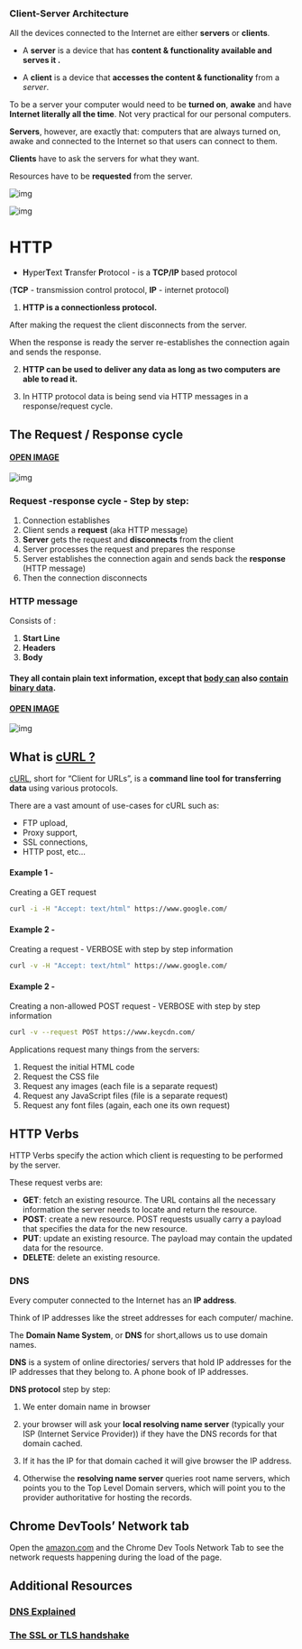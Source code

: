 ### Client-Server Architecture

All the devices connected to the Internet are either **servers** or **clients**.





- A **server** is a device that has **content & functionality available and serves it .**

  

- A **client** is a device that **accesses the content & functionality** from a *server*. 





To be a server your computer would need to be **turned on**, **awake** and have **Internet literally all the time**. Not very practical for our personal computers.

**Servers**, however, are exactly that: computers that are always turned on, awake and connected to the Internet so that users can connect to them.





**Clients** have to ask the servers for what they want. 

Resources have to be **requested** from the server.



![img](https://s3-eu-west-1.amazonaws.com/ih-materials/uploads/upload_52990f8d31567a1abd048415fdeedc90.png)





![img](https://www.w3schools.in/wp-content/uploads/2019/01/client-server.jpg)







# HTTP

- **H**yper**T**ext **T**ransfer **P**rotocol - is a **TCP/IP** based protocol

 (**TCP** - transmission control protocol, **IP** - internet protocol)



1. **HTTP is a connectionless protocol.** 

  After making the request the client disconnects from the server.

  When the response is ready the server re-establishes the connection again and sends the response.



2. **HTTP can be used to deliver any data as long as two computers are able to read it.**

   

3. In HTTP protocol data is being send via HTTP messages in a response/request cycle.





## The Request / Response cycle



#### [OPEN IMAGE](https://s3-eu-west-1.amazonaws.com/ih-materials/uploads/upload_1bb24dbaf887dc70fc219c20988d7c39.png)

![img](https://s3-eu-west-1.amazonaws.com/ih-materials/uploads/upload_1bb24dbaf887dc70fc219c20988d7c39.png)





### Request -response cycle - Step by step:

1. Connection establishes
2. Client sends a **request** (aka HTTP message)
3. **Server** gets the request and **disconnects** from the client
4. Server processes the request and prepares the response
5. Server establishes the connection again and sends back the **response** (HTTP message)
6. Then the connection disconnects



### HTTP message

Consists of : 

1. **Start Line** 
2. **Headers**
3. **Body**

#### They all contain plain text information, except that <u>body can</u> also <u>contain binary data</u>.



#### [OPEN IMAGE](http://sasi-kala.com/assets/posts_img/9_HTTP_Message_Format.jpg)

![img](http://sasi-kala.com/assets/posts_img/9_HTTP_Message_Format.jpg)





## What is [cURL ?](https://www.keycdn.com/support/popular-curl-examples#what-is-curl)

[cURL](https://curl.haxx.se/), short for “Client for URLs”, is a **command line tool** **for transferring data** using various protocols.

There are a vast amount of use-cases for cURL such as:

- FTP upload,
- Proxy support,
- SSL connections,
- HTTP post, etc…

  



#### Example 1 - 

Creating a GET request

```bash
curl -i -H "Accept: text/html" https://www.google.com/
```



#### Example 2 - 

Creating a request - VERBOSE with step by step information

```bash
curl -v -H "Accept: text/html" https://www.google.com/
```





#### Example 2 - 

Creating a non-allowed POST request - VERBOSE with step by step information

```bash
curl -v --request POST https://www.keycdn.com/
```







Applications request many things from the servers:

1. Request the initial HTML code
2. Request the CSS file
3. Request any images (each file is a separate request)
4. Request any JavaScript files (file is a separate request)
5. Request any font files (again, each one its own request)







## HTTP Verbs

HTTP Verbs specify the action which client is requesting to be performed by the server.



These request verbs are:

- **GET**: fetch an existing resource. The URL contains all the necessary information the server needs to locate and return the resource.
- **POST**: create a new resource. POST requests usually carry a payload that specifies the data for the new resource.
- **PUT**: update an existing resource. The payload may contain the updated data for the resource.
- **DELETE**: delete an existing resource.





### DNS

Every computer connected to the Internet has an **IP address**. 

Think of IP addresses like the street addresses for each computer/ machine.

The **Domain Name System**, or **DNS** for short,allows us to use domain names.

**DNS** is a system of online directories/ servers that hold IP addresses for the IP addresses that they belong to. A phone book of IP addresses.





**DNS protocol** step by step:



1. We enter domain name in browser
2. your browser will ask your **local resolving name server** (typically your ISP (Internet Service Provider))  if they have the DNS records for that domain cached.

3. If it has the IP for that domain cached it will give browser the IP address.
4. Otherwise the **resolving name server** queries root name servers, which points you to the Top Level Domain servers, which will point you to the provider authoritative for hosting the records.





##  Chrome DevTools’ Network tab

Open the  [amazon.com](<https://www.amazon.com/>)  and the Chrome Dev Tools Network Tab to see the network requests happening during the load of the page.





## Additional Resources 

### [DNS Explained](<https://www.youtube.com/watch?v=72snZctFFtA>)

### [The SSL or TLS handshake](<https://www.ibm.com/support/knowledgecenter/en/SSFKSJ_7.1.0/com.ibm.mq.doc/sy10660_.htm>)